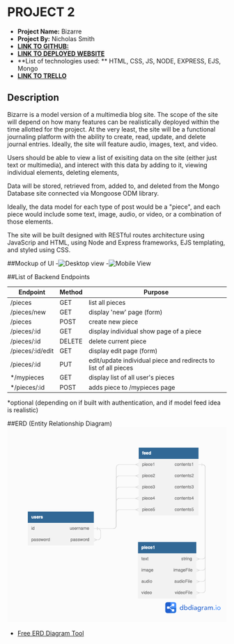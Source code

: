 # PROJECT 2

- **Project Name:** Bizarre
- **Project By:** Nicholas Smith
- [**LINK TO GITHUB:**](https://github.com/nicholasjamessmith/bizarre)
- [**LINK TO DEPLOYED WEBSITE**](https://bizarre.onrender.com/)
- **List of technologies used: ** HTML, CSS, JS, NODE, EXPRESS, EJS, Mongo
- [**LINK TO TRELLO**](https://trello.com/b/mhPIIh41/project2)

## Description
Bizarre is a model version of a multimedia blog site. The scope of the site will depend on how many features can be realistically deployed within the time allotted for the project. At the very least, the site will be a functional journaling platform with the ability to create, read, update, and delete journal entries. Ideally, the site will feature audio, images, text, and video.

Users should be able to view a list of exisiting data on the site (either just text or multimedia), and interect with this data by adding to it, viewing individual elements, deleting elements, 

Data will be stored, retrieved from, added to, and deleted from the Mongo Database site connected via Mongoose ODM library.

Ideally, the data model for each type of post would be a "piece", and each piece would include some text, image, audio, or video, or a combination of those elements.

The site will be built designed with RESTful routes architecture using JavaScrip and HTML, using Node and Express frameworks, EJS templating, and styled using CSS.



##Mockup of UI
-![Desktop view](http://imgur.com)
-![Mobile View](http://imgur.com)

##List of Backend Endpoints

| Endpoint    |    Method        |      Purpose      |
|-------------|------------------|-------------------|
| /pieces     |      GET         |list all pieces    |   
| /pieces/new |      GET         |display 'new' page (form) |
| /pieces     |      POST        |create new piece   |
| /pieces/:id |      GET         |display individual show page of a piece|
| /pieces/:id |      DELETE      |delete current piece|
|/pieces/:id/edit|GET            |display edit page (form)|
|/pieces/:id  |      PUT         |edit/update individual piece and redirects to list of all pieces
|*/mypieces   |       GET        | display list of all user's pieces
|*/pieces/:id |       POST       | adds piece to /mypieces page

*optional (depending on if built with authentication, and if model feed idea is realistic)

##ERD (Entity Relationship Diagram)
<img src="./images/bizarre_erd.png" alt="Entity Relationship Diagram">
- [Free ERD Diagram Tool](https://dbdiagram.io/home)